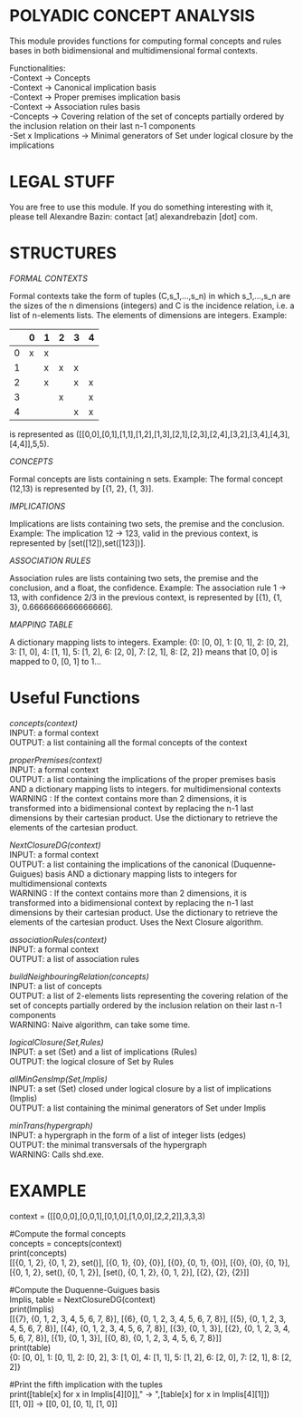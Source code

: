 POLYADIC CONCEPT ANALYSIS
====

This module provides functions for computing formal concepts and rules bases in both bidimensional and multidimensional formal contexts.

Functionalities:<br/>
-Context -> Concepts<br/>
-Context -> Canonical implication basis<br/>
-Context -> Proper premises implication basis<br/>
-Context -> Association rules basis<br/>
-Concepts -> Covering relation of the set of concepts partially ordered by the inclusion relation on their last n-1 components<br/>
-Set x Implications -> Minimal generators of Set under logical closure by the implications


LEGAL STUFF
====

You are free to use this module.
If you do something interesting with it, please tell Alexandre Bazin: contact [at] alexandrebazin [dot] com.


STRUCTURES
===============

*FORMAL CONTEXTS*

Formal contexts take the form of tuples (C,s_1,...,s_n) in which s_1,...,s_n are the sizes of the n dimensions (integers) and C is the incidence relation, i.e. a list of n-elements lists. The elements of dimensions are integers.
Example:


| |	0|	1|	2|	3|	4|
|---| ---| ------|--------|------|------| 
|0|	x|	x|	|	|	|
|1|	|	x|	x|	x|	|
|2|	|	x|	|	x|	x|
|3|	|	|	x|	|	x|
|4|	|	|	|	x|	x|

is represented as ([[0,0],[0,1],[1,1],[1,2],[1,3],[2,1],[2,3],[2,4],[3,2],[3,4],[4,3],[4,4]],5,5).


*CONCEPTS*

Formal concepts are lists containing n sets.
Example:
The formal concept (12,13) is represented by [{1, 2}, {1, 3}].


*IMPLICATIONS*

Implications are lists containing two sets, the premise and the conclusion.
Example:
The implication 12 -> 123, valid in the previous context, is represented by [set([12]),set([123])].


*ASSOCIATION RULES*

Association rules are lists containing two sets, the premise and the conclusion, and a float, the confidence.
Example:
The association rule 1 -> 13, with confidence 2/3 in the previous context, is represented by [{1}, {1, 3}, 0.6666666666666666].


*MAPPING TABLE*

A dictionary mapping lists to integers.
Example:
{0: [0, 0],
 1: [0, 1],
 2: [0, 2],
 3: [1, 0],
 4: [1, 1],
 5: [1, 2],
 6: [2, 0],
 7: [2, 1],
 8: [2, 2]} means that [0, 0] is mapped to 0, [0, 1] to 1...


Useful Functions
================

*concepts(context)*<br/>
INPUT: a formal context<br/>
OUTPUT: a list containing all the formal concepts of the context


*properPremises(context)*<br/>
INPUT: a formal context<br/>
OUTPUT: a list containing the implications of the proper premises basis AND a dictionary mapping lists to integers. for multidimensional contexts<br/>
WARNING : If the context contains more than 2 dimensions, it is transformed into a bidimensional context by replacing the n-1 last dimensions by their cartesian product. Use the dictionary to retrieve the elements of the cartesian product.


*NextClosureDG(context)*<br/>
INPUT: a formal context<br/>
OUTPUT: a list containing the implications of the canonical (Duquenne-Guigues) basis AND a dictionary mapping lists to integers for multidimensional contexts<br/>
WARNING : If the context contains more than 2 dimensions, it is transformed into a bidimensional context by replacing the n-1 last dimensions by their cartesian product. Use the dictionary to retrieve the elements of the cartesian product. Uses the Next Closure algorithm.


*associationRules(context)*<br/>
INPUT: a formal context<br/>
OUTPUT: a list of association rules


*buildNeighbouringRelation(concepts)*<br/>
INPUT: a list of concepts<br/>
OUTPUT: a list of 2-elements lists representing the covering relation of the set of concepts partially ordered by the inclusion relation on their last n-1 components<br/>
WARNING: Naive algorithm, can take some time.


*logicalClosure(Set,Rules)*<br/>
INPUT: a set (Set) and a list of implications (Rules)<br/>
OUTPUT: the logical closure of Set by Rules


*allMinGensImp(Set,Implis)*<br/>
INPUT: a set (Set) closed under logical closure by a list of implications (Implis)<br/>
OUTPUT: a list containing the minimal generators of Set under Implis


*minTrans(hypergraph)*<br/>
INPUT: a hypergraph in the form of a list of integer lists (edges)<br/>
OUTPUT: the minimal transversals of the hypergraph<br/>
WARNING: Calls shd.exe.



EXAMPLE
================

context = ([[0,0,0],[0,0,1],[0,1,0],[1,0,0],[2,2,2]],3,3,3)

#Compute the formal concepts<br/>
concepts  =  concepts(context)<br/>
print(concepts)<br/>
[[{0, 1, 2}, {0, 1, 2}, set()],
 [{0, 1}, {0}, {0}],
 [{0}, {0, 1}, {0}],
 [{0}, {0}, {0, 1}],
 [{0, 1, 2}, set(), {0, 1, 2}],
 [set(), {0, 1, 2}, {0, 1, 2}],
 [{2}, {2}, {2}]]

#Compute the Duquenne-Guigues basis<br/>
Implis, table = NextClosureDG(context)<br/>
print(Implis)<br/>
[[{7}, {0, 1, 2, 3, 4, 5, 6, 7, 8}],
 [{6}, {0, 1, 2, 3, 4, 5, 6, 7, 8}],
 [{5}, {0, 1, 2, 3, 4, 5, 6, 7, 8}],
 [{4}, {0, 1, 2, 3, 4, 5, 6, 7, 8}],
 [{3}, {0, 1, 3}],
 [{2}, {0, 1, 2, 3, 4, 5, 6, 7, 8}],
 [{1}, {0, 1, 3}],
 [{0, 8}, {0, 1, 2, 3, 4, 5, 6, 7, 8}]]<br/>
print(table)<br/>
{0: [0, 0],
 1: [0, 1],
 2: [0, 2],
 3: [1, 0],
 4: [1, 1],
 5: [1, 2],
 6: [2, 0],
 7: [2, 1],
 8: [2, 2]}

#Print the fifth implication with the tuples<br/>
print([table[x] for x in Implis[4][0]]," -> ",[table[x] for x in Implis[4][1]])<br/>
[[1, 0]]  ->  [[0, 0], [0, 1], [1, 0]]

